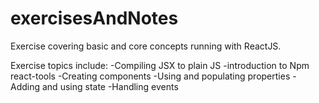 # exercisesAndNotes

Exercise covering basic and core concepts running with ReactJS.

Exercise topics include: 
-Compiling JSX to plain JS
-introduction to Npm react-tools
-Creating components
-Using and populating properties
-Adding and using state
-Handling events
